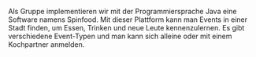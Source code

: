 Als Gruppe implementieren wir mit der Programmiersprache Java eine Software namens Spinfood.
Mit dieser Plattform kann man Events in einer Stadt finden, um Essen, Trinken und neue Leute kennenzulernen.
Es gibt verschiedene Event-Typen und man kann sich alleine oder mit einem Kochpartner anmelden.